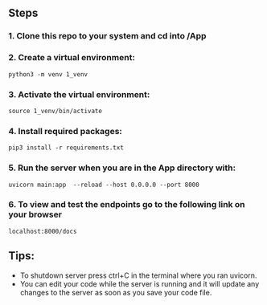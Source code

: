 ## Steps
### 1. Clone this repo to your system and cd into /App

### 2. Create a virtual environment:
````
python3 -m venv 1_venv
````
### 3. Activate the virtual environment:
````
source 1_venv/bin/activate
````
### 4. Install required packages:
````
pip3 install -r requirements.txt
````
### 5. Run the server when you are in the App directory with:
````
uvicorn main:app  --reload --host 0.0.0.0 --port 8000
````
### 6. To view and test the endpoints go to the following link on your browser 
```
localhost:8000/docs
```
## Tips:
* To shutdown server press ctrl+C in the terminal where you ran uvicorn.
* You can edit your code while the server is running and it will update any changes to the server as soon as you save your code file.
